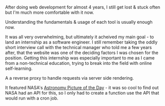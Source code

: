 After doing web development for almost 4 years, I still get lost & stuck often but I'm much more comfortable with it now. 

Understanding the fundamentals & usage of each tool is usually enough now.


It was all very overwhelming, but ultimately it acheived my main goal - to land an internship as a software engineer. I still remember taking the oddly short interview call with the technical manager who told me a few years after, that the website was one of the deciding factors I was chosen for the position. Getting this internship was especially important to me as I came from a non-technical education, trying to break into the field with online self-learning.


A a reverse proxy to handle requests via server side rendering.


It featured NASA's [Astronomy Picture of the Day](https://apod.nasa.gov/apod/astropix.html) - it was so cool to find out NASA had an API for this, so I only had to create a function use the API that would run with a cron job.